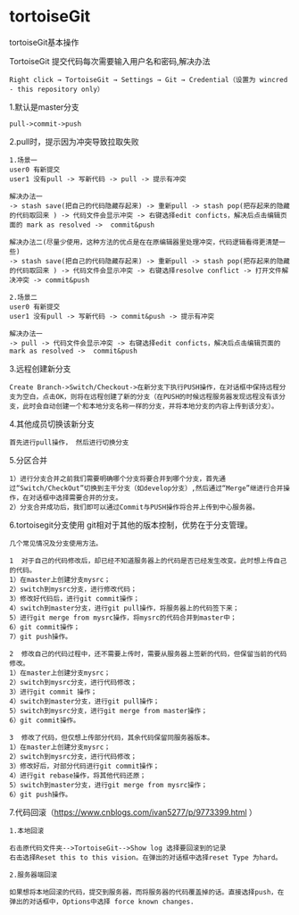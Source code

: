 # tortoiseGit
tortoiseGit基本操作

TortoiseGit 提交代码每次需要输入用户名和密码,解决办法

    Right click → TortoiseGit → Settings → Git → Credential（设置为 wincred - this repository only）


1.默认是master分支

    pull->commit->push

2.pull时，提示因为冲突导致拉取失败

    1.场景一
    user0 有新提交
    user1 没有pull -> 写新代码 -> pull -> 提示有冲突
     
    解决办法一
    -> stash save(把自己的代码隐藏存起来) -> 重新pull -> stash pop(把存起来的隐藏的代码取回来 ) -> 代码文件会显示冲突 -> 右键选择edit conficts，解决后点击编辑页面的 mark as resolved ->  commit&push
     
    解决办法二(尽量少使用，这种方法的优点是在在原编辑器里处理冲突，代码逻辑看得更清楚一些)
    -> stash save(把自己的代码隐藏存起来) -> 重新pull -> stash pop(把存起来的隐藏的代码取回来 ) -> 代码文件会显示冲突 -> 右键选择resolve conflict -> 打开文件解决冲突 -> commit&push
     
    2.场景二
    user0 有新提交
    user1 没有pull -> 写新代码 -> commit&push -> 提示有冲突
    
    解决办法一
    -> pull -> 代码文件会显示冲突 -> 右键选择edit conficts，解决后点击编辑页面的 mark as resolved ->  commit&push

3.远程创建新分支

    Create Branch->Switch/Checkout->在新分支下执行PUSH操作，在对话框中保持远程分支为空白，点击OK，则将在远程创建了新的分支（在PUSH的时候远程服务器发现远程没有该分支，此时会自动创建一个和本地分支名称一样的分支，并将本地分支的内容上传到该分支）。

4.其他成员切换该新分支

    首先进行pull操作， 然后进行切换分支

5.分区合并

    1）进行分支合并之前我们需要明确哪个分支将要合并到哪个分支，首先通过“Switch/CheckOut”切换到主干分支（如develop分支）,然后通过“Merge”继进行合并操作，在对话框中选择需要合并的分支。
    2）分支合并成功后，我们即可以通过Commit与PUSH操作将合并上传到中心服务器。

6.tortoisegit分支使用
    git相对于其他的版本控制，优势在于分支管理。

    几个常见情况及分支使用方法。

    1  对于自己的代码修改后，却已经不知道服务器上的代码是否已经发生改变。此时想上传自己的代码。
    1）在master上创建分支mysrc；
    2）switch到mysrc分支，进行修改代码；
    3）修改好代码后，进行git commit操作；
    4）switch到master分支，进行git pull操作，将服务器上的代码签下来；
    5）进行git merge from mysrc操作，将mysrc的代码合并到master中；
    6）git commit操作；
    7）git push操作。

    2  修改自己的代码过程中，还不需要上传时，需要从服务器上签新的代码，但保留当前的代码修改。
    1）在master上创建分支mysrc；
    2）switch到mysrc分支，进行代码修改；
    3）进行git commit 操作；
    4）switch到master分支，进行git pull操作；
    5）switch到mysrc分支，进行git merge from master操作；
    6）git commit操作。

    3  修改了代码，但仅想上传部分代码，其余代码保留同服务器版本。
    1）在master上创建分支mysrc；
    2）switch到mysrc分支，进行代码修改；
    3）修改好后，对部分代码进行git commit操作；
    4）进行git rebase操作，将其他代码还原；
    5）switch到master分支，进行git merge from mysrc操作；
    6）git push操作。

7.代码回滚（https://www.cnblogs.com/ivan5277/p/9773399.html ）

    1.本地回滚

    右击原代码文件夹-->TortoiseGit-->Show log 选择要回滚到的记录
    右击选择Reset this to this vision。在弹出的对话框中选择reset Type 为hard。

    2.服务器端回滚 

    如果想将本地回滚的代码，提交到服务器，而将服务器的代码覆盖掉的话。直接选择push，在弹出的对话框中，Options中选择 force known changes.